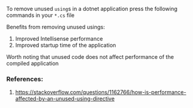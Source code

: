 To remove unused `using`s in a dotnet application press the following commands in your `*.cs` file

Benefits from removing unused usings:
1. Improved Intellisense performance
1. Improved startup time of the application

Worth noting that unused code does not affect performance of the compiled application

### References:
1. https://stackoverflow.com/questions/1162766/how-is-performance-affected-by-an-unused-using-directive
